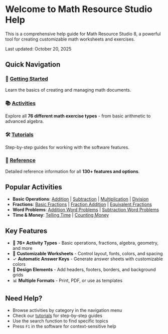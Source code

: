 # Welcome to Math Resource Studio Help

This is a comprehensive help guide for Math Resource Studio 8, a powerful tool for creating customizable math worksheets and exercises.

Last updated: October 20, 2025

## Quick Navigation

### 🚀 [Getting Started](getting-started/create-a-new-document.md)

Learn the basics of creating and managing math documents.

### 📚 [Activities](activities/basic-addition.md)

Explore all **76 different math exercise types** - from basic arithmetic to advanced algebra.

### 🛠️ [Tutorials](tutorials/add-an-exercise-set.md)

Step-by-step guides for working with the software features.

### 📖 [Reference](reference/reference.md)

Detailed reference information for all **130+ features and options**.

## Popular Activities

- **Basic Operations**: [Addition](activities/basic-addition.md) | [Subtraction](activities/basic-subtraction.md) | [Multiplication](activities/basic-multiplication.md) | [Division](activities/basic-division.md)
- **Fractions**: [Basic Fractions](activities/fractions.md) | [Fraction Addition](activities/fractions-addition.md) | [Equivalent Fractions](activities/equivalent-fractions.md)
- **Word Problems**: [Addition Word Problems](activities/word-problems---addition.md) | [Subtraction Word Problems](activities/word-problems---subtraction.md)
- **Time & Money**: [Telling Time](activities/telling-time.md) | [Counting Money](activities/counting-money.md)

## Key Features

- 🎯 **76+ Activity Types** - Basic operations, fractions, algebra, geometry, and more
- 📄 **Customizable Worksheets** - Control layout, fonts, colors, and spacing
- ✓ **Automatic Answer Keys** - Generate answer sheets with customizable colors
- 🎨 **Design Elements** - Add headers, footers, borders, and background grids
- 📊 **Multiple Formats** - Print, PDF, or use as templates

## Need Help?

- Browse activities by category in the navigation menu
- Check our [tutorials](tutorials/add-an-exercise-set.md) for step-by-step guides  
- Use the search function to find specific topics
- Press `F1` in the software for context-sensitive help

